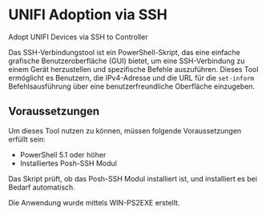 # UNIFI Adoption via SSH
Adopt UNIFI Devices via SSH to Controller

Das SSH-Verbindungstool ist ein PowerShell-Skript, das eine einfache grafische Benutzeroberfläche (GUI) bietet, um eine SSH-Verbindung zu einem Gerät herzustellen und spezifische Befehle auszuführen. Dieses Tool ermöglicht es Benutzern, die IPv4-Adresse und die URL für die `set-inform` Befehlsausführung über eine benutzerfreundliche Oberfläche einzugeben.

## Voraussetzungen

Um dieses Tool nutzen zu können, müssen folgende Voraussetzungen erfüllt sein:

- PowerShell 5.1 oder höher
- Installiertes Posh-SSH Modul

Das Skript prüft, ob das Posh-SSH Modul installiert ist, und installiert es bei Bedarf automatisch.

Die Anwendung wurde mittels WIN-PS2EXE erstellt.
